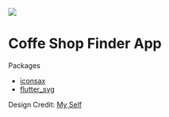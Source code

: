 ![](https://github.com/tustoz/coffee_shop_finder/blob/master/coffee-shop-finder.jpg)

# Coffe Shop Finder App

Packages

- [iconsax](https://pub.dev/packages/iconsax)
- [flutter_svg](https://pub.dev/packages/flutter_svg)

Design Credit: [My Self](https://dribbble.com/shots/17145249-Coffee-Shop-Finder-Mobile-App)
